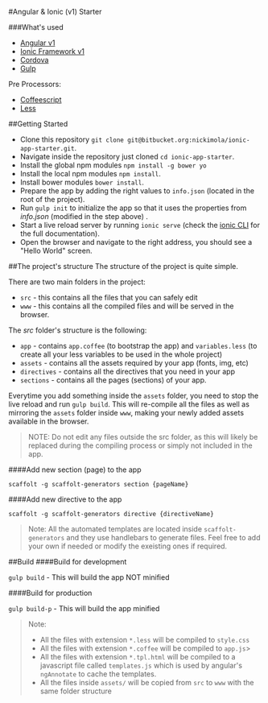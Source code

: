 #Angular & Ionic (v1) Starter 

###What's used
* [Angular v1](https://angularjs.org/)
* [Ionic Framework v1](http://ionicframework.com/docs/v1/)
* [Cordova](https://cordova.apache.org/)
* [Gulp](http://gulpjs.com/)

Pre Processors:
* [Coffeescript](http://coffeescript.org/)
* [Less](http://lesscss.org/)


##Getting Started
* Clone this repository `git clone git@bitbucket.org:nickimola/ionic-app-starter.git`.
* Navigate inside the repository just cloned `cd ionic-app-starter`.
* Install the global npm modules `npm install -g bower yo`
* Install the local npm modules `npm install`.
* Install bower modules `bower install`.
* Prepare the app by adding the right values to `info.json` (located in the root of the project).
* Run `gulp init` to initialize the app so that it uses the properties from _info.json_ (modified in the step above) .
* Start a live reload server by running `ionic serve` (check the [ionic CLI](https://ionicframework.com/docs/cli/#commands) for the full documentation).
* Open the browser and navigate to the right address, you should see a "Hello World" screen.

##The project's structure
The structure of the project is quite simple.

There are two main folders in the project:
* `src` - this contains all the files that you can safely edit
* `www` - this contains all the compiled files and will be served in the browser.

The _src_ folder's structure is the following:

* `app` - contains `app.coffee` (to bootstrap the app) and `variables.less` (to create all your less variables to be used in the whole project)
* `assets` - contains all the assets required by your app (fonts, img, etc)
* `directives` - contains all the directives that you need in your app 
* `sections` - contains all the pages (sections) of your app.

Everytime you add something inside the `assets` folder, you need to stop the live reload and run `gulp build`. This will re-compile all the files as well as mirroring the `assets` folder inside `www`, making your newly added assets available in the browser.

> NOTE: Do not edit any files outside the src folder, as this will likely be replaced during the compiling process or simply not included in the app.

####Add new section (page) to the app

`scaffolt -g scaffolt-generators section {pageName}`

####Add new directive to the app

`scaffolt -g scaffolt-generators directive {directiveName}`

> Note: All the automated templates are located inside `scaffolt-generators` and they use handlebars to generate files. Feel free to add your own if needed or modify the exeisting ones if required.

##Build
####Build for development

`gulp build` - This will build the app NOT minified

####Build for production

`gulp build-p` - This will build the app minified

> Note: 
> 
> * All the files with extension `*.less` will be compiled to `style.css`
> * All the files with extension `*.coffee` will be compiled to `app.js`> 
> * All the files with extension `*.tpl.html` will be compiled to a javascript file called `templates.js` which is used by angular's `ngAnnotate` to cache the templates.
> * All the files inside `assets/` will be copied from `src` to `www` with the same folder structure 